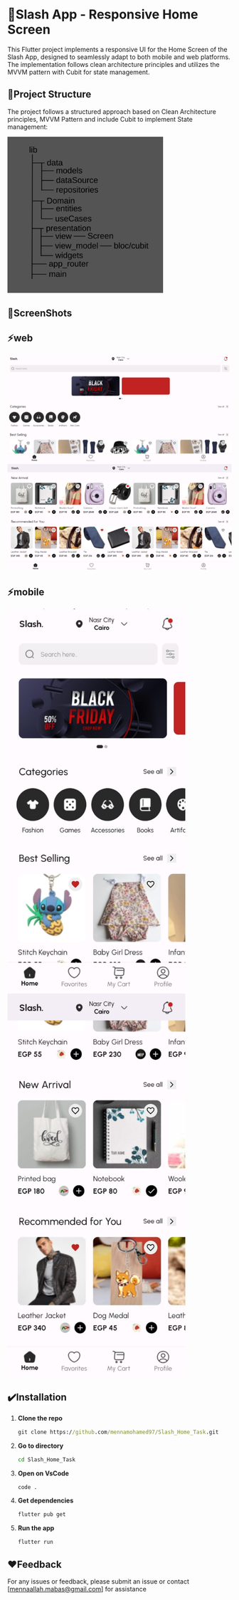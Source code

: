 # 🎯Slash App - Responsive Home Screen
This Flutter project implements a responsive UI for the Home Screen of the Slash App, designed to seamlessly adapt to both mobile and web platforms. The implementation follows clean architecture principles and utilizes the MVVM pattern with Cubit for state management.


## 📌Project Structure

The project follows a structured approach based on Clean Architecture principles, MVVM Pattern 
and include Cubit to implement State management:


<img src="https://github.com/mennamohamed97/Slash_Home_Task/blob/master/ScreenShots/Structure.png" style="width: 350px;"/>


## 🔗ScreenShots

## ⚡web


<img src="https://github.com/mennamohamed97/Slash_Home_Task/blob/master/ScreenShots/web1.png" style="width: 750px;"/> 
<img src="https://github.com/mennamohamed97/Slash_Home_Task/blob/master/ScreenShots/web2.png" style="width: 750px;"/> 


## ⚡mobile


<img src="https://github.com/mennamohamed97/Slash_Home_Task/blob/master/ScreenShots/mobile1.jpeg" style="width: 400px;"/>         <img src="https://github.com/mennamohamed97/Slash_Home_Task/blob/master/ScreenShots/mobile2.jpeg" style="width: 400px;"/> 



## ✔️Installation

1. **Clone the repo**
   ```cmd
   git clone https://github.com/mennamohamed97/Slash_Home_Task.git
2. **Go to directory**
   ```cmd
   cd Slash_Home_Task
3. **Open on VsCode**
   ```cmd
   code .
4. **Get dependencies**
   ```cmd
   flutter pub get
5. **Run the app**
   ```cmd
   flutter run

## ♥️Feedback
For any issues or feedback, please submit an issue or contact [mennaallah.mabas@gmail.com] for assistance

